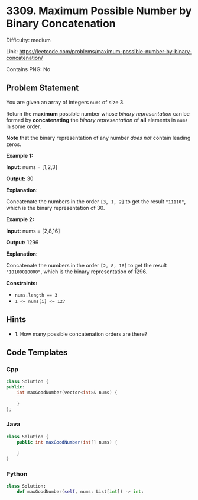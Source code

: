 # 3309. Maximum Possible Number by Binary Concatenation

Difficulty: medium

Link: https://leetcode.com/problems/maximum-possible-number-by-binary-concatenation/

Contains PNG: No

## Problem Statement

You are given an array of integers `nums` of size 3\.

Return the **maximum** possible number whose *binary representation* can be formed by **concatenating** the *binary representation* of **all** elements in `nums` in some order.

**Note** that the binary representation of any number *does not* contain leading zeros.

**Example 1:**

**Input:** nums \= \[1,2,3]

**Output:** 30

**Explanation:**

Concatenate the numbers in the order `[3, 1, 2]` to get the result `"11110"`, which is the binary representation of 30\.

**Example 2:**

**Input:** nums \= \[2,8,16]

**Output:** 1296

**Explanation:**

Concatenate the numbers in the order `[2, 8, 16]` to get the result `"10100010000"`, which is the binary representation of 1296\.

**Constraints:**

* `nums.length == 3`
* `1 <= nums[i] <= 127`

## Hints

- 1\. How many possible concatenation orders are there?

## Code Templates

### Cpp
```cpp
class Solution {
public:
    int maxGoodNumber(vector<int>& nums) {
        
    }
};
```

### Java
```java
class Solution {
    public int maxGoodNumber(int[] nums) {
        
    }
}
```

### Python
```python
class Solution:
    def maxGoodNumber(self, nums: List[int]) -> int:
        
```

